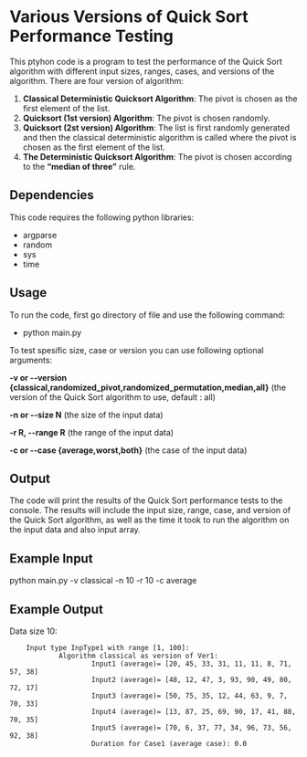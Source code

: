 # Various Versions of Quick Sort Performance Testing

This ptyhon code is a program to test the performance of the Quick Sort algorithm with different input sizes, ranges, cases, and versions of the algorithm.
There are four version of algorithm:

1) **Classical Deterministic Quicksort Algorithm**: The pivot is chosen as the first element of the list. 
2) **Quicksort (1st version) Algorithm**: The pivot is chosen randomly.
3) **Quicksort (2st version) Algorithm**: The list is first randomly generated and then the classical deterministic algorithm is called where the pivot is chosen as the first element of the list.
4) **The Deterministic Quicksort Algorithm**: The pivot is chosen according to the **“median of three”** rule.

## Dependencies

This code requires the following python libraries:

* argparse
* random
* sys
* time

## Usage

To run the code, first go directory of file and use the following command:

- python main.py

To test spesific size, case or version you can use following optional arguments:

**-v or --version {classical,randomized_pivot,randomized_permutation,median,all}**    (the version of the Quick Sort algorithm to use, default : all)

**-n or --size N**        (the size of the input data)

**-r R, --range R**      (the range of the input data)

**-c or --case {average,worst,both}**        (the case of the input data)

## Output

The code will print the results of the Quick Sort performance tests to the console. The results will include the input size, range, case, and version of the Quick Sort algorithm, as well as the time it took to run the algorithm on the input data and also input array.

## Example Input

python main.py -v classical -n 10 -r 10 -c average

## Example Output
Data size 10:

        Input type InpType1 with range [1, 100]:
                Algorithm classical as version of Ver1:
                        Input1 (average)= [20, 45, 33, 31, 11, 11, 8, 71, 57, 38]
                        Input2 (average)= [48, 12, 47, 3, 93, 90, 49, 80, 72, 17]
                        Input3 (average)= [50, 75, 35, 12, 44, 63, 9, 7, 70, 33]
                        Input4 (average)= [13, 87, 25, 69, 90, 17, 41, 88, 70, 35]
                        Input5 (average)= [70, 6, 37, 77, 34, 96, 73, 56, 92, 38]
                        Duration for Case1 (average case): 0.0
